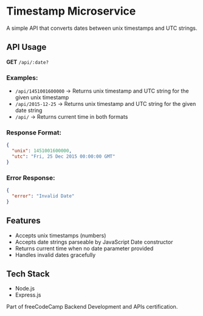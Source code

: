 # Timestamp Microservice

A simple API that converts dates between unix timestamps and UTC strings.

## API Usage

**GET** `/api/:date?`

### Examples:
- `/api/1451001600000` → Returns unix timestamp and UTC string for the given unix timestamp
- `/api/2015-12-25` → Returns unix timestamp and UTC string for the given date string  
- `/api/` → Returns current time in both formats

### Response Format:
```json
{
  "unix": 1451001600000,
  "utc": "Fri, 25 Dec 2015 00:00:00 GMT"
}
```

### Error Response:
```json
{
  "error": "Invalid Date"
}
```

## Features
- Accepts unix timestamps (numbers)
- Accepts date strings parseable by JavaScript Date constructor
- Returns current time when no date parameter provided
- Handles invalid dates gracefully

## Tech Stack
- Node.js
- Express.js

Part of freeCodeCamp Backend Development and APIs certification.